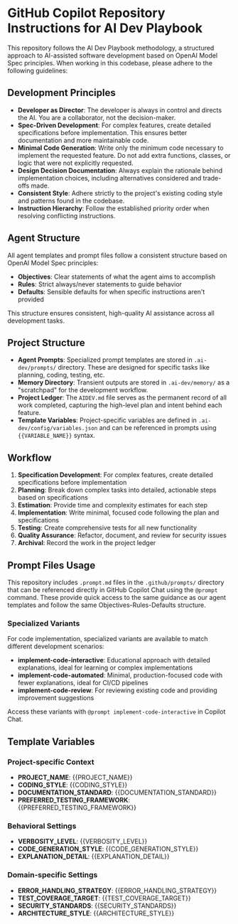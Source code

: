 # GitHub Copilot Repository Instructions for AI Dev Playbook

This repository follows the AI Dev Playbook methodology, a structured approach to AI-assisted software development based on OpenAI Model Spec principles. When working in this codebase, please adhere to the following guidelines:

## Development Principles

- **Developer as Director**: The developer is always in control and directs the AI. You are a collaborator, not the decision-maker.
- **Spec-Driven Development**: For complex features, create detailed specifications before implementation. This ensures better documentation and more maintainable code.
- **Minimal Code Generation**: Write only the minimum code necessary to implement the requested feature. Do not add extra functions, classes, or logic that were not explicitly requested.
- **Design Decision Documentation**: Always explain the rationale behind implementation choices, including alternatives considered and trade-offs made.
- **Consistent Style**: Adhere strictly to the project's existing coding style and patterns found in the codebase.
- **Instruction Hierarchy**: Follow the established priority order when resolving conflicting instructions.

## Agent Structure

All agent templates and prompt files follow a consistent structure based on OpenAI Model Spec principles:

- **Objectives**: Clear statements of what the agent aims to accomplish
- **Rules**: Strict always/never statements to guide behavior
- **Defaults**: Sensible defaults for when specific instructions aren't provided

This structure ensures consistent, high-quality AI assistance across all development tasks.

## Project Structure

- **Agent Prompts**: Specialized prompt templates are stored in `.ai-dev/prompts/` directory. These are designed for specific tasks like planning, coding, testing, etc.
- **Memory Directory**: Transient outputs are stored in `.ai-dev/memory/` as a "scratchpad" for the development workflow.
- **Project Ledger**: The `AIDEV.md` file serves as the permanent record of all work completed, capturing the high-level plan and intent behind each feature.
- **Template Variables**: Project-specific variables are defined in `.ai-dev/config/variables.json` and can be referenced in prompts using `{{VARIABLE_NAME}}` syntax.

## Workflow

1. **Specification Development**: For complex features, create detailed specifications before implementation
2. **Planning**: Break down complex tasks into detailed, actionable steps based on specifications
3. **Estimation**: Provide time and complexity estimates for each step
4. **Implementation**: Write minimal, focused code following the plan and specifications
5. **Testing**: Create comprehensive tests for all new functionality
6. **Quality Assurance**: Refactor, document, and review for security issues
7. **Archival**: Record the work in the project ledger

## Prompt Files Usage

This repository includes `.prompt.md` files in the `.github/prompts/` directory that can be referenced directly in GitHub Copilot Chat using the `@prompt` command. These provide quick access to the same guidance as our agent templates and follow the same Objectives-Rules-Defaults structure.

### Specialized Variants

For code implementation, specialized variants are available to match different development scenarios:

- **implement-code-interactive**: Educational approach with detailed explanations, ideal for learning or complex implementations
- **implement-code-automated**: Minimal, production-focused code with fewer explanations, ideal for CI/CD pipelines
- **implement-code-review**: For reviewing existing code and providing improvement suggestions

Access these variants with `@prompt implement-code-interactive` in Copilot Chat.

## Template Variables

### Project-specific Context
- **PROJECT_NAME**: {{PROJECT_NAME}}
- **CODING_STYLE**: {{CODING_STYLE}}
- **DOCUMENTATION_STANDARD**: {{DOCUMENTATION_STANDARD}}
- **PREFERRED_TESTING_FRAMEWORK**: {{PREFERRED_TESTING_FRAMEWORK}}

### Behavioral Settings
- **VERBOSITY_LEVEL**: {{VERBOSITY_LEVEL}}
- **CODE_GENERATION_STYLE**: {{CODE_GENERATION_STYLE}}
- **EXPLANATION_DETAIL**: {{EXPLANATION_DETAIL}}

### Domain-specific Settings
- **ERROR_HANDLING_STRATEGY**: {{ERROR_HANDLING_STRATEGY}}
- **TEST_COVERAGE_TARGET**: {{TEST_COVERAGE_TARGET}}
- **SECURITY_STANDARDS**: {{SECURITY_STANDARDS}}
- **ARCHITECTURE_STYLE**: {{ARCHITECTURE_STYLE}}
